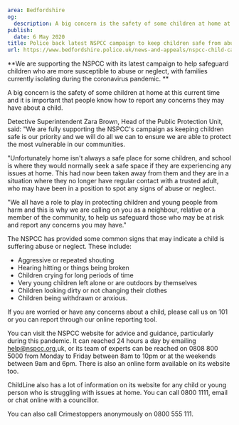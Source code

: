 ```yaml
area: Bedfordshire
og:
  description: A big concern is the safety of some children at home at this current time and it is important that people know how to report any concerns they may have about a child.
publish:
  date: 6 May 2020
title: Police back latest NSPCC campaign to keep children safe from abuse and neglect
url: https://www.bedfordshire.police.uk/news-and-appeals/nspcc-child-campaign-may20
```

**We are supporting the NSPCC with its latest campaign to help safeguard children who are more susceptible to abuse or neglect, with families currently isolating during the coronavirus pandemic. **

A big concern is the safety of some children at home at this current time and it is important that people know how to report any concerns they may have about a child.

Detective Superintendent Zara Brown, Head of the Public Protection Unit, said: "We are fully supporting the NSPCC's campaign as keeping children safe is our priority and we will do all we can to ensure we are able to protect the most vulnerable in our communities.

"Unfortunately home isn't always a safe place for some children, and school is where they would normally seek a safe space if they are experiencing any issues at home. This had now been taken away from them and they are in a situation where they no longer have regular contact with a trusted adult, who may have been in a position to spot any signs of abuse or neglect.

"We all have a role to play in protecting children and young people from harm and this is why we are calling on you as a neighbour, relative or a member of the community, to help us safeguard those who may be at risk and report any concerns you may have."

The NSPCC has provided some common signs that may indicate a child is suffering abuse or neglect. These include:

 * Aggressive or repeated shouting
 * Hearing hitting or things being broken
 * Children crying for long periods of time
 * Very young children left alone or are outdoors by themselves
 * Children looking dirty or not changing their clothes
 * Children being withdrawn or anxious.

If you are worried or have any concerns about a child, please call us on 101 or you can report through our online reporting tool.

You can visit the NSPCC website for advice and guidance, particularly during this pandemic. It can reached 24 hours a day by emailing help@nspcc.org,uk, or its team of experts can be reached on 0808 800 5000 from Monday to Friday between 8am to 10pm or at the weekends between 9am and 6pm. There is also an online form available on its website too.

ChildLine also has a lot of information on its website for any child or young person who is struggling with issues at home. You can call 0800 1111, email or chat online with a councillor.

You can also call Crimestoppers anonymously on 0800 555 111.
